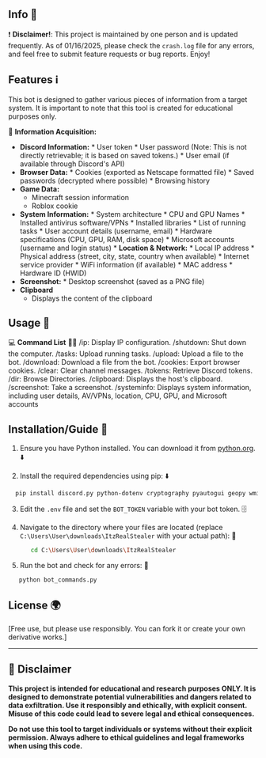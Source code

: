 ## Info 📂

   ❗ **Disclaimer!**: This project is maintained by one person and is updated frequently. As of 01/16/2025, please check the `crash.log` file for any errors, and feel free to submit feature requests or bug reports. Enjoy!

## Features ℹ️

   This bot is designed to gather various pieces of information from a target system. It is important to note that this tool is created for educational purposes only.

   🔵 **Information Acquisition:**

   *   **Discord Information:**
      * User token
      * User password (Note: This is not directly retrievable; it is based on saved tokens.)
      * User email (if available through Discord's API)
   *   **Browser Data:**
      * Cookies (exported as Netscape formatted file)
      * Saved passwords (decrypted where possible)
      * Browsing history
   *  **Game Data:**
      * Minecraft session information
      * Roblox cookie
   *   **System Information:**
      *   System architecture
      *   CPU and GPU Names
      *   Installed antivirus software/VPNs
      *   Installed libraries
      *   List of running tasks
      *   User account details (username, email)
      *   Hardware specifications (CPU, GPU, RAM, disk space)
      *   Microsoft accounts (username and login status)
    *   **Location & Network:**
      *  Local IP address
      *  Physical address (street, city, state, country when available)
      *  Internet service provider
      *  WiFi information (if available)
      *  MAC address
      *  Hardware ID (HWID)
   *   **Screenshot:**
      *  Desktop screenshot (saved as a PNG file)
   *  **Clipboard**
      * Displays the content of the clipboard

## Usage 🔧

   💻 **Command List** 🧑‍💻
      /ip: Display IP configuration.
   /shutdown: Shut down the computer.
   /tasks: Upload running tasks.
   /upload: Upload a file to the bot.
   /download: Download a file from the bot.
   /cookies: Export browser cookies.
   /clear: Clear channel messages.
   /tokens: Retrieve Discord tokens.
   /dir: Browse Directories.
   /clipboard: Displays the host's clipboard.
   /screenshot: Take a screenshot.
   /systeminfo: Displays system information, including user details, AV/VPNs, location, CPU, GPU, and Microsoft accounts
   
## Installation/Guide 📘

1.  Ensure you have Python installed. You can download it from [python.org](https://www.python.org/). ⬇️

2.  Install the required dependencies using pip: ⬇️

   ```bash
     pip install discord.py python-dotenv cryptography pyautogui geopy wmi
   ```

3.  Edit the `.env` file and set the `BOT_TOKEN` variable with your bot token. 🗄

4.  Navigate to the directory where your files are located (replace `C:\Users\User\downloads\ItzRealStealer` with your actual path): 📂

    ```bash
       cd C:\Users\User\downloads\ItzRealStealer
    ```

5.  Run the bot and check for any errors: 🤖

   ```bash
      python bot_commands.py
   ```

## License 🌍

[Free use, but please use responsibly. You can fork it or create your own derivative works.]

---

## 🔴 **Disclaimer**

**This project is intended for educational and research purposes ONLY. It is designed to demonstrate potential vulnerabilities and dangers related to data exfiltration. Use it responsibly and ethically, with explicit consent. Misuse of this code could lead to severe legal and ethical consequences.**

**Do not use this tool to target individuals or systems without their explicit permission. Always adhere to ethical guidelines and legal frameworks when using this code.**
